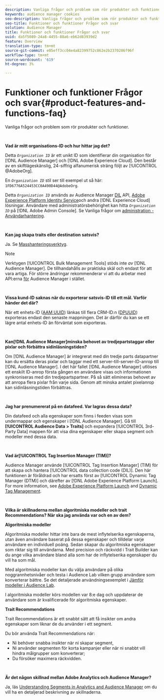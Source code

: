```yaml
---
description: Vanliga frågor och problem som rör produkter och funktioner.
keywords: audience manager cookies
seo-description: Vanliga frågor och problem som rör produkter och funktioner.
seo-title: Funktioner och funktioner Frågor och svar
solution: Audience Manager
title: Funktioner och funktioner Frågor och svar
uuid: da5f5089-24a8-4455-88a6-eb62d83939d2
feature: Overview
translation-type: tm+mt
source-git-commit: e05eff3cc04e4a82399752c862e2b2370286f96f
workflow-type: tm+mt
source-wordcount: '619'
ht-degree: 3%

---
```



# Funktioner och funktioner Frågor och svar{#product-features-and-functions-faq}

Vanliga frågor och problem som rör produkter och funktioner.

 

<!-- 

faq_features_functions.xml

 -->

**Vad är mitt organisations-ID och hur hittar jag det?**

Detta *`Organization ID`* är ett unikt ID som identifierar din organisation för [!DNL Audience Manager] och [!DNL Adobe Experience Cloud]. Den består av en skiftlägeskänslig, 24-siffrig alfanumerisk sträng följt av [!UICONTROL @AdobeOrg].

En *`Organization ID`* stil ser till exempel ut så här: `1FD6776A524453CC0A490D44@AdobeOrg`.

Detta *`Organization ID`* används av Audience Manager [DIL](../dil/dil-overview.md) API, [Adobe Experience Platform Identity Service](https://docs.adobe.com/content/help/en/id-service/using/home.html)och andra [!DNL Experience Cloud] lösningar. Användare med administratörsbehörighet kan hitta *`Organization ID`* på [!DNL Adobe Admin Console]. Se Vanliga frågor om [administration - Användarhantering](https://docs.adobe.com/content/help/en/core-services/interface/manage-users-and-products/admin-getting-started.html).

 

**Kan jag skapa traits eller destination satsvis?**

Ja. Se [Masshanteringsverktyg](../reference/bulk-management-tools/bulk-management-intro.md).

>[!NOTE]
>
>Verktygen [!UICONTROL Bulk Management Tools] stöds inte *av* [!DNL Audience Manager]. De tillhandahålls av praktiska skäl och endast för att vara artiga. För större ändringar rekommenderar vi att du arbetar med API:erna [för](../api/api.md) Audience Manager i stället.

 

**Vissa kund-ID saknas när du exporterar satsvis-ID till ett mål. Varför händer det där?**

När ett enhets-ID ([AAM UUID](../reference/ids-in-aam.md)) länkas till flera CRM-ID:n ([DPUUID](../reference/ids-in-aam.md)) exporteras endast den senaste mappningen. Det är därför du kan se ett lägre antal enhets-ID än förväntat som exporteras.

 

**Kan[!DNL Audience Manager]minska behovet av tredjepartstaggar eller pixlar och förbättra sidinläsningstiden?**

Om [!DNL Audience Manager] är integrerat med din tredje parts datapartner kan du ersätta deras pixlar och taggar med ett server-till-server-ID-anrop till [!DNL Audience Manager]. I det här fallet [!DNL Audience Manager] utlöses ett enskilt ID-anrop första gången en användare visas och informationen synkroniseras med din tredjepartspartner. På så sätt elimineras behovet av att anropa flera pixlar från varje sida. Genom att minska antalet pixelanrop kan sidinläsningstiden förbättras.

 

**Jag har prenumererat på en datafeed. Var lagras dessa data?**

Din datafeed och alla egenskaper som finns i feeden visas som undermappar och egenskaper i [!DNL Audience Manager]. Gå till **[!UICONTROL Audience Data > Traits]** och expandera [!UICONTROL 3rd-Party Data] mappen för att visa dina egenskaper eller skapa segment och modeller med dessa data.

 

**Vad är[!UICONTROL Tag Insertion Manager (TIM)]?**

Audience Manager använde [!UICONTROL Tag Insertion Manager] (TIM) för att skapa och hantera [!UICONTROL data collection code (DIL)]. Den här funktionen är föråldrad och har ersatts först av [!UICONTROL Dynamic Tag Manager (DTM)] och därefter av [!DNL Adobe Experience Platform Launch]. For more information, see [Adobe Experience Platform Launch](https://docs.adobelaunch.com/) and [Dynamic Tag Management](https://docs.adobe.com/content/help/en/dtm/using/dtm-home.html).

 

**Vilka är skillnaderna mellan algoritmiska modeller och trait Recommendations? När ska jag använda var och en av dem?**

**Algoritmiska modeller**

Algoritmiska modeller hittar inte bara de mest inflytelserika egenskaperna, utan även användare baserat på dessa egenskaper och tilldelar varje användare en individuell poäng. Sedan skapar du algoritmiska egenskaper som riktar sig till användarna. Med precision och räckvidd i Trait Builder kan du ange vilka användare bland alla som har de inflytelserika egenskaper du vill ha som mål.

Med algoritmiska modeller kan du välja användare på olika noggrannhetsnivåer och testa i Audience Lab vilken grupp användare som konverterar bättre. Se det detaljerade användningsexemplet i [Jämför modeller i Audience Lab](../features/audience-lab/audience-lab-use-cases.md#compare-models).

I algoritmiska modeller körs modellen var 8:e dag och uppdaterar de användare som är kvalificerade för algoritmiska egenskaper.

**Trait Recommendations**

Trait Recommendations är ett snabbt sätt att få insikter om andra egenskaper som liknar de du använder i ett segment.

Du bör använda Trait Recommendations när:

* Ni behöver snabba insikter när ni skapar segment,
* Ni använder segmenten för korta kampanjer eller när ni snabbt vill hindra målgrupper som konverterar;
* Du försöker maximera räckvidden.

 

**Är det någon skillnad mellan Adobe Analytics och Audience Manager?**

Ja, läs [Understanding Segments in Analytics and Audience Manager](https://docs.adobe.com/content/help/en/analytics/integration/audience-analytics/audience-analytics-workflow/aam-analytics-segments.html) om du vill ha en detaljerad beskrivning av skillnaderna.
